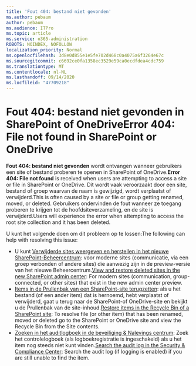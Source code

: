 ```yaml
---
title: 'Fout 404: bestand niet gevonden'
ms.author: pebaum
author: pebaum
ms.audience: ITPro
ms.topic: article
ms.service: o365-administration
ROBOTS: NOINDEX, NOFOLLOW
localization_priority: Normal
ms.openlocfilehash: 3d8e0d855e1e5fe702d468c0a4075a6f3264e67c
ms.sourcegitcommit: c6692ce0fa1358ec3529e59ca0ecdfdea4cdc759
ms.translationtype: MT
ms.contentlocale: nl-NL
ms.lasthandoff: 09/14/2020
ms.locfileid: "47709218"
---
```

# <a name="error-404-file-not-found-in-sharepoint-or-onedrive"></a><span data-ttu-id="0ab65-102">Fout 404: bestand niet gevonden in SharePoint of OneDrive</span><span class="sxs-lookup"><span data-stu-id="0ab65-102">Error 404: File not found in SharePoint or OneDrive</span></span>

<span data-ttu-id="0ab65-103">**Fout 404: bestand niet gevonden** wordt ontvangen wanneer gebruikers een site of bestand proberen te openen in SharePoint of OneDrive.</span><span class="sxs-lookup"><span data-stu-id="0ab65-103">**Error 404: File not found** is received when users are attempting to access a site or file in SharePoint or OneDrive.</span></span> <span data-ttu-id="0ab65-104">Dit wordt vaak veroorzaakt door een site, bestand of groep waarvan de naam is gewijzigd, wordt verplaatst of verwijderd.</span><span class="sxs-lookup"><span data-stu-id="0ab65-104">This is often caused by a site or file or group getting renamed, moved, or deleted.</span></span>
<span data-ttu-id="0ab65-105">Gebruikers ondervinden de fout wanneer ze toegang proberen te krijgen tot de hoofdsiteverzameling, en de site is verwijderd.</span><span class="sxs-lookup"><span data-stu-id="0ab65-105">Users will experience the error when attempting to access the root site collection and it has been deleted.</span></span>

<span data-ttu-id="0ab65-106">U kunt het volgende doen om dit probleem op te lossen:</span><span class="sxs-lookup"><span data-stu-id="0ab65-106">The following can help with resolving this issue:</span></span>
- <span data-ttu-id="0ab65-107">U kunt [Verwijderde sites weergeven en herstellen in het nieuwe SharePoint-Beheercentrum](https://docs.microsoft.com/sharepoint/view-and-restore-deleted-sites-in-new-admin-center): voor moderne sites (communicatie, via een groep verbonden of andere sites) die aanwezig zijn in de preview-versie van het nieuwe Beheercentrum.</span><span class="sxs-lookup"><span data-stu-id="0ab65-107">[View and restore deleted sites in the new SharePoint admin center](https://docs.microsoft.com/sharepoint/view-and-restore-deleted-sites-in-new-admin-center):  For modern sites (communication, group-connected, or other sites) that exist in the new admin center preview.</span></span>
- <span data-ttu-id="0ab65-108">[Items in de Prullenbak van een SharePoint-site terugzetten](https://support.office.com/article/Restore-items-in-the-Recycle-Bin-of-a-SharePoint-site-6df466b6-55f2-4898-8d6e-c0dff851a0be): als u het bestand (of een ander item) dat is hernoemd, hebt verplaatst of verwijderd, gaat u terug naar de SharePoint-of OneDrive-site en bekijkt u de Prullenbak van de site-inhoud.</span><span class="sxs-lookup"><span data-stu-id="0ab65-108">[Restore items in the Recycle Bin of a SharePoint site](https://support.office.com/article/Restore-items-in-the-Recycle-Bin-of-a-SharePoint-site-6df466b6-55f2-4898-8d6e-c0dff851a0be):  To resolve file (or other item) that has been renamed, moved or deleted go to the SharePoint or OneDrive site and view the Recycle Bin from the Site contents.</span></span>
- <span data-ttu-id="0ab65-109">[Zoeken in het auditlogboek in de beveiliging &amp; Nalevings centrum](https://docs.microsoft.com/microsoft-365/compliance/search-the-audit-log-in-security-and-compliance): Zoek het controlelogboek (als logboekregistratie is ingeschakeld) als u het item nog steeds niet kunt vinden.</span><span class="sxs-lookup"><span data-stu-id="0ab65-109">[Search the audit log in the Security &amp; Compliance Center](https://docs.microsoft.com/microsoft-365/compliance/search-the-audit-log-in-security-and-compliance):  Search the audit log (if logging is enabled) if you are still unable to find the item.</span></span>